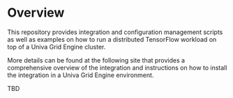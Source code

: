 # Overview

This repository provides integration and configuration management
scripts as well as examples on how to run a distributed
TensorFlow workload on top of a Univa Grid Engine cluster.

More details can be found at the following site that provides
a comprehensive overview of the integration and instructions
on how to install the integration in a Univa Grid Engine
environment.

TBD
